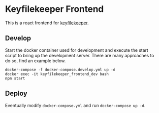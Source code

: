 # Keyfilekeeper Frontend
This is a react frontend for [keyfilekeeper](https://github.com/manzari/keyfilekeeper).

## Develop
Start the docker container used for development and execute the start script to bring up the development server.
There are many approaches to do so, find an example below.
```
docker-compose -f docker-compose.develop.yml up -d
docker exec -it keyfilekeeper_frontend_dev bash
npm start
```

## Deploy
Eventually modify `docker-compose.yml` and run `docker-compose up -d`.